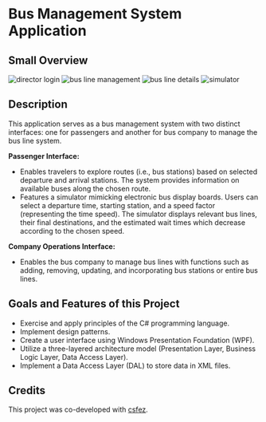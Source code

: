 # Bus Management System Application

## Small Overview
![director login](https://github.com/Nelly-Lea/dotNet5781_00_9106_7647/assets/73136068/d208c9ba-b312-4531-b9e5-121f4213d57f) ![bus line management](https://github.com/Nelly-Lea/dotNet5781_00_9106_7647/assets/73136068/369461b9-7aeb-4a36-afdc-7f313ccfb6da)
![bus line details](https://github.com/Nelly-Lea/dotNet5781_00_9106_7647/assets/73136068/e244aecf-6820-44cc-9612-b9e92e4bbf3d) ![simulator](https://github.com/Nelly-Lea/dotNet5781_00_9106_7647/assets/73136068/267c8105-261c-45d5-8b70-ca39576b87e5)

## Description
This application serves as a bus management system with two distinct interfaces: one for passengers and another for bus company to manage the bus line system. 

**Passenger Interface:**
- Enables travelers to explore routes (i.e., bus stations) based on selected departure and arrival stations. The system provides information on available buses along the chosen route.
- Features a simulator mimicking electronic bus display boards. Users can select a departure time, starting station, and a speed factor (representing the time speed). The simulator displays relevant bus lines, their final destinations, and the estimated wait times which decrease according to the chosen speed.

**Company Operations Interface:**
- Enables the bus company to manage bus lines with functions such as adding, removing, updating, and incorporating bus stations or entire bus lines.

## Goals and Features of this Project
- Exercise and apply principles of the C# programming language.
- Implement design patterns.
- Create a user interface using Windows Presentation Foundation (WPF).
- Utilize a three-layered architecture model (Presentation Layer, Business Logic Layer, Data Access Layer).
- Implement a Data Access Layer (DAL) to store data in XML files.
  
## Credits

This project was co-developed with [csfez](https://github.com/csfez/).
